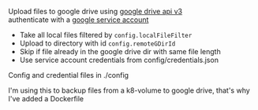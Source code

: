 Upload files to google drive using [google drive api v3](https://developers.google.com/drive/api/v3/)  
authenticate with a [google service account](https://developers.google.com/android/management/service-account)


- Take all local files filtered by `config.localFileFilter`
- Upload to directory with id `config.remoteGDirId`
- Skip if file already in the google drive dir with same file length
- Use service account credentials from config/credentials.json


Config and credential files in ./config


I'm using this to backup files from a k8-volume to google drive, 
that's why I've added a Dockerfile 